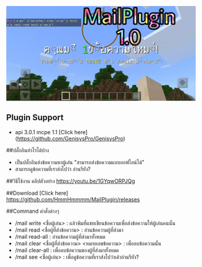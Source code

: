 ![icon](images/PicsArt_02-10-10.06.53.jpg)

## Plugin Support
- api 3.0.1 mcpe 1.1 [Click here] (https://github.com/GenisysPro/GenisysPro)

##ปลั๊กอินทำไรได้บ้าง
- เป็นปลั๊กอินส่งข้อความหาผู้เล่น "สามารถส่งข้อความแบบออฟไลน์ได้"
- สามารถดูข้อความที่เราส่งไปว่า อ่านรึยัง?


##วิธีใช้งาน
คลิปตัวอย่าง https://youtu.be/1GYqwORPJQg

##Download
[Click here] https://github.com/HmmHmmmm/MailPlugin/releases

##Command คำสั่งต่างๆ
- /mail write <ชื่อผู้เล่น> : แล้วพิมที่แชทเขียนข้อความเพื่อส่งข้อความให้ผู้เล่นคนนั้น
- /mail read <ชื่อผู้ที่ส่งข้อความ> : อ่านข้อความผู้ที่ส่งมา
- /mail read-all : อ่านข้อความผู้ที่ส่งมาทั้งหมด
- /mail clear <ชื่อผู้ที่ส่งข้อความ> <หมายเลขข้อความ> : เพื่อลบข้อความนั้น
- /mail clear-all : เพื่อลบข้อความของผู้ที่ส่งมาทั้งหมด
- /mail see <ชื่อผู้เล่น> : เพื่อดูข้อความที่เราส่งไปว่าเค้าอ่านรึยัง?
